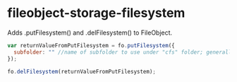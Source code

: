 fileobject-storage-filesystem
=========================

Adds .putFilesystem() and .delFilesystem() to FileObject.

```js
var returnValueFromPutFilesystem = fo.putFilesystem({
  subfolder: "" //name of subfolder to use under "cfs" folder; generally might want to pass in the name of the corresponding CollectionFS
});

fo.delFilesystem(returnValueFromPutFilesystem);
```
